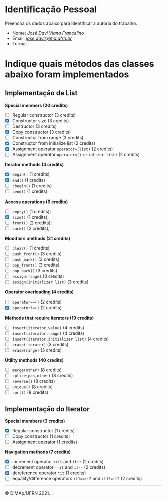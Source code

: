 ﻿# Identificação Pessoal

Preencha os dados abaixo para identificar a autoria do trabalho.

- Nome: *José Davi Viana Francelino*
- Email: *jose.davi@imd.ufrn.br*
- Turma: *<insira sua turma aqui>*

# Indique quais métodos das classes abaixo foram implementados

## Implementação de List

**Special members (20 credits)**
- [ ] Regular constructor (3 credits)
- [X] Constructor size (3 credits)
- [ ] Destructor (3 credits)
- [X] Copy constructor (3 credits)
- [ ] Constructor from range (3 credits)
- [X] Constructor from initialize list (2 credits)
- [X] Assignment operator `operator=(list)` (2 credits)
- [ ] Assignment operator `operator=(initializer list)` (2 credits)

**Iterator methods (4 credits)**
- [X] `begin()` (1 credits)
- [X] `end()` (1 credits)
- [ ] `cbegin()` (1 credits)
- [ ] `cend()` (1 credits)

**Access operations (6 credits)**
- [ ] `empty()` (1 credits);
- [X] `size()` (1 credits);
- [ ] `front()` (2 credits);
- [ ] `back()` (2 credits);

**Modifiers methods (21 credits)**
- [ ] `clear()` (1 credits)
- [ ] `push_front()` (3 credits)
- [ ] `push_back()` (3 credits)
- [ ] `pop_front()` (3 credits)
- [ ] `pop_back()` (3 credits)
- [ ] `assign(range)` (3 credits)
- [ ] `assign(initializer list)` (3 credits)

**Operator overloading (4 credits)**
- [ ] `operator==()` (2 credits)
- [X] `operator!=()` (2 credits)

**Methods that require iterators (19 credits)**
- [ ] `insert(iterator,value)` (4 credits)
- [ ] `insert(iterator,range)` (4 credits)
- [ ] `insert(iterator,initializer list)` (4 credits)
- [ ] `erase(iterator)` (3 credits)
- [ ] `erase(range)` (3 credits)

**Utility methods (40 credits)**
- [ ] `merge(other)` (8 credits)
- [ ] `splice(pos,other)` (8 credits)
- [ ] `reverse()` (8 credits)
- [ ] `unique()` (8 credits)
- [ ] `sort()` (8 credits)

## Implementação do Iterator

**Special members (3 credits)**
- [X] Regular constructor (1 credits)
- [ ] Copy constructor (1 credits)
- [ ] Assignment operator (1 credits)

**Navigation methods (7 credits)**
- [X] increment operator `++it` and `it++` (2 credits)
- [ ] decrement operator `--it` and `it--` (2 credits)
- [X] dereference operator `*it` (1 credits)
- [ ] equality/difference operators `it1==it2` and `it1!=it2` (2 credits)

--------
&copy; DIMAp/UFRN 2021.
